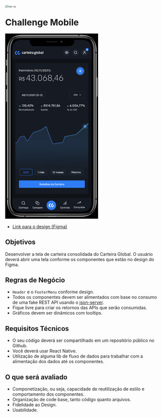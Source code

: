 <img src="https://img.carteiraglobal.com/logo-cg.png" alt="logo-cg" style="zoom:50%;float:left;" />

# Challenge Mobile

<img src="./mobile-app.png" alt="drawing" style="width:300px;"/>

- [Link para o design (Figma)](https://www.figma.com/file/x0Qp9sG0a08HRkC4jXYFJC/Carteira-Global---Home?node-id=0%3A1)

## Objetivos

Desenvolver a tela de carteira consolidada do Carteira Global. O usuário deverá abrir uma tela conforme os componentes que estão no design do Figma.


## Regras de Negócio
- `Header` e o `FooterMenu` conforme design.
- Todos os componentes devem ser alimentados com base no consumo de uma fake REST API usando o [json-server](https://github.com/typicode/json-server).
- Fique livre para criar os retornos das APIs que serão consumidas.
- Gráficos devem ser dinâmicos com tooltips.


## Requisitos Técnicos
- O seu código deverá ser compartilhado em um repositório público no Github.
- Você deverá usar React Native.
- Utilização de alguma lib de fluxo de dados para trabalhar com a alimentação dos dados até os componentes.

## O que será avaliado
- Componetização, ou seja, capacidade de reutilização de estilo e comportamento dos componentes.
- Organização de code base, tanto código quanto arquivos.
- Fidelidade ao Design.
- Usabilidade.
